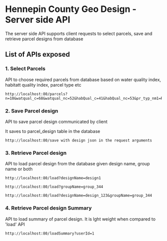 # Hennepin County Geo Design - Server side API

The server side API supports client requests to select parcels, save and retrieve parcel designs from database

## List of APIs exposed
### 1. Select Parcels
API to choose required parcels from database based on water quality index, habitatt quality index, parcel type etc
    
    http://localhost:80/parcels?n=10&watqual_c=68&watqual_nc=52&habQual_c=41&habQual_nc=53&pr_typ_nm1=RESIDENTIAL
    
### 2. Save Parcel design
API to save parcel design communicated by client 
    
It saves to parcel_design table in the database
    
    http://localhost:80/save with design json in the request arguments
    
 ### 3. Retrieve Parcel design
API to load parcel design from the database given design name, group name or both   

    http://localhost:80/load?designName=design1
    
    http://localhost:80/load?groupName=group_344
    
    http://localhost:80/load?designName=design_123&groupName=group_344
    
### 4. Retrieve Parcel design Summary
API to load summary of parcel design. It is lght weight when compared to 'load' API
    
    http://localhost:80/loadSummary?userId=1
    
